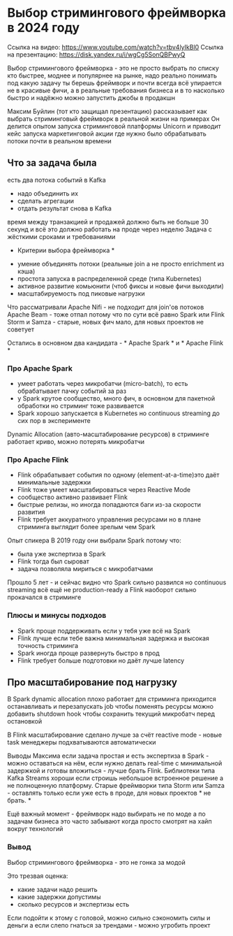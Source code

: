# Выбор стримингового фреймворка в 2024 году #

Ссылка на видео: https://www.youtube.com/watch?v=tbv4lyIkBl0
Ссылка на презентацию: https://disk.yandex.ru/i/wgCg5SonQBPwyQ

Выбор стримингового фреймворка - это не просто выбрать по списку кто быстрее, моднее и популярнее на рынке,
надо реально понимать под какую задачу ты берешь фреймворк
и почти всегда всё упирается не в красивые фичи, а в реальные требования бизнеса
и в то насколько быстро и надёжно можно запустить джобы в продакшн

Максим Буйлин (тот кто защищал презентацию) рассказывает как выбрать стриминговый фреймворк в реальной жизни на примерах
Он делится опытом запуска стриминговой платформы Unicorn
и приводит кейс запуска маркетинговой акции где нужно было обрабатывать потоки почти в реальном времени

## Что за задача была ##

есть два потока событий в Kafka
- надо объединить их
- сделать агрегации
- отдать результат снова в Kafka

время между транзакцией и продажей должно быть не больше 30 секунд и всё это должно работать на проде через неделю
Задача с жёсткими сроками и требованиями

* Критерии выбора фреймворка * 
- умение объединять потоки (реальные join а не просто enrichment из кэша)
- простота запуска в распределенной среде (типа Kubernetes)
- активное развитие комьюнити (чтоб фиксы и новые фичи выходили)
- масштабируемость под пиковые нагрузки

Что рассматривали
Apache Nifi - не подходит для join'ов потоков
Apache Beam - тоже отпал потому что по сути всё равно Spark или Flink
Storm и Samza - старые, новых фич мало, для новых проектов не советует

Остались в основном два кандидата - * Apache Spark * и * Apache Flink *

### Про Apache Spark ###
- умеет работать через микробатчи (micro-batch), то есть обрабатывает пачку событий за раз
- у Spark крутое сообщество, много фич, в основном для пакетной обработки но стриминг тоже развивается
- Spark хорошо запускается в Kubernetes
но continuous streaming до сих пор в эксперименте

Dynamic Allocation (авто-масштабирование ресурсов) в стриминге работает криво, можно потерять микробатчи

### Про Apache Flink ###
- Flink обрабатывает события по одному (element-at-a-time)это даёт минимальные задержки
- Flink тоже умеет масштабироваться через Reactive Mode
- сообщество активно развивает Flink
- быстрые релизы, но иногда попадаются баги из-за скорости развития
- Flink требует аккуратного управления ресурсами но в плане стриминга выглядит более зрелым чем Spark

Опыт спикера
В 2019 году они выбрали Spark потому что:
- была уже экспертиза в Spark
- Flink тогда был сыроват
- задача позволяла мириться с микробатчами

Прошло 5 лет - и сейчас видно что Spark сильно развился но continuous streaming всё ещё не production-ready
а Flink наоборот сильно прокачался в стриминге

### Плюсы и минусы подходов ###
- Spark проще поддерживать если у тебя уже всё на Spark
- Flink лучше если тебе важна минимальная задержка и высокая точность стриминга
- Spark иногда проще развернуть быстро в прод
- Flink требует больше подготовки но даёт лучше latency

## Про масштабирование под нагрузку ##
В Spark dynamic allocation плохо работает для стриминга приходится останавливать и перезапускать job чтобы поменять ресурсы можно добавить shutdown hook чтобы сохранить текущий микробатч перед остановкой

В Flink масштабирование сделано лучше за счёт reactive mode - новые task менеджеры подхватываются автоматически

Выводы Максима
если задача простая и есть экспертиза в Spark - можно оставаться на нём, если нужно делать real-time с минимальной задержкой и готовы вложиться - лучше брать Flink. Библиотеки типа Kafka Streams хороши если строишь небольшое встроенное решение а не полноценную платформу. Старые фреймворки типа Storm или Samza - оставлять только если уже есть в проде, для новых проектов * не брать. *

Ещё важный момент - фреймворк надо выбирать не по моде а по задачам бизнеса
это часто забывают когда просто смотрят на хайп вокруг технологий

### Вывод ###
Выбор стримингового фреймворка - это не гонка за модой

Это трезвая оценка:
- какие задачи надо решить
- какие задержки допустимы
- сколько ресурсов и экспертизы есть

Если подойти к этому с головой, можно сильно сэкономить силы и деньги
а если слепо гнаться за трендами - можно угробить проект


